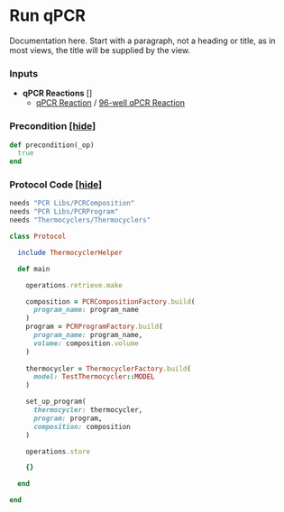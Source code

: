 # Run qPCR

Documentation here. Start with a paragraph, not a heading or title, as in most views, the title will be supplied by the view.
### Inputs


- **qPCR Reactions** []  
  - <a href='#' onclick='easy_select("Sample Types", "qPCR Reaction")'>qPCR Reaction</a> / <a href='#' onclick='easy_select("Containers", "96-well qPCR Reaction")'>96-well qPCR Reaction</a>





### Precondition <a href='#' id='precondition'>[hide]</a>
```ruby
def precondition(_op)
  true
end
```

### Protocol Code <a href='#' id='protocol'>[hide]</a>
```ruby
needs "PCR Libs/PCRComposition"
needs "PCR Libs/PCRProgram"
needs "Thermocyclers/Thermocyclers"

class Protocol

  include ThermocyclerHelper

  def main

    operations.retrieve.make

    composition = PCRCompositionFactory.build(
      program_name: program_name
    )
    program = PCRProgramFactory.build(
      program_name: program_name, 
      volume: composition.volume
    )
    
    thermocycler = ThermocyclerFactory.build(
      model: TestThermocycler::MODEL
    )

    set_up_program(
      thermocycler: thermocycler, 
      program: program, 
      composition: composition
    )

    operations.store

    {}

  end

end

```
